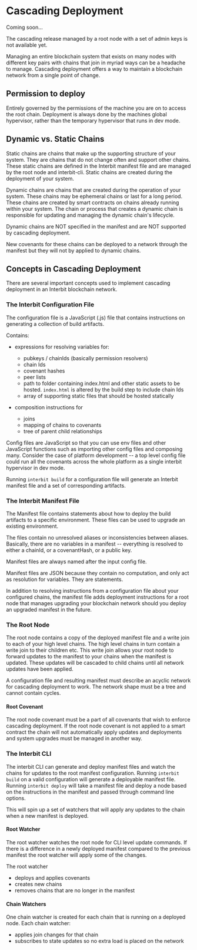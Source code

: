 # Cascading Deployment

<div class="tips info">
  <p><span></span>Coming soon...</p>
  <p>The cascading release managed by a root node with a set of admin keys is not available yet.</p>
</div>

Managing an entire blockchain system that exists on many nodes with
different key pairs with chains that join in myriad ways can be a
headache to manage. Cascading deployment offers a way to maintain a
blockchain network from a single point of change.


## Permission to deploy

Entirely governed by the permissions of the machine you are on to access
the root chain. Deployment is always done by the machines global
hypervisor, rather than the temporary hypervisor that runs in dev mode.


## Dynamic vs. Static Chains

Static chains are chains that make up the supporting structure of your
system. They are chains that do not change often and support other
chains. These static chains are defined in the Interbit manifest file
and are managed by the root node and interbit-cli. Static chains are
created during the deployment of your system.

Dynamic chains are chains that are created during the operation of your
system. These chains may be ephemeral chains or last for a long period.
These chains are created by smart contracts on chains already running
within your system. The chain or process that creates a dynamic chain is
responsible for updating and managing the dynamic chain's lifecycle.

Dynamic chains are NOT specified in the manifest and are NOT supported
by cascading deployment.

New covenants for these chains can be deployed to a network through the
manifest but they will not by applied to dynamic chains.


## Concepts in Cascading Deployment

There are several important concepts used to implement cascading
deployment in an Interbit blockchain network.


### The Interbit Configuration File

The configuration file is a JavaScript (.js) file that contains
instructions on generating a collection of build artifacts.

Contains:

- expressions for resolving variables for:
  - pubkeys /  chainIds (basically permission resolvers)
  - chain Ids
  - covenant hashes
  - peer lists
  - path to folder containing index.html and other static assets to be
    hosted. `index.html` is altered by the build step to include
    chain Ids
  - array of supporting static files that should be hosted statically

- composition instructions for
  - joins
  - mapping of chains to covenants
  - tree of parent child relationships

Config files are JavaScript so that you can use env files and other
JavaScript functions such as importing other config files and composing
many. Consider the case of platform development -- a top level config
file could run all the covenants across the whole platform as a single
interbit hypervisor in dev mode.

Running `interbit build` for a configuration file will generate an
Interbit manifest file and a set of corresponding artifacts.


### The Interbit Manifest File

The Manifest file contains statements about how to deploy the build
artifacts to a specific environment.  These files can be used to upgrade
an existing environment.

The files contain no unresolved aliases or inconsistencies between
aliases. Basically, there are no variables in a manifest -- everything
is resolved to either a chainId, or a covenantHash, or a public key.

Manifest files are always named after the input config file.

Manifest files are JSON because they contain no computation, and only
act as resolution for variables. They are statements.

In addition to resolving instructions from a configuration file about
your configured chains, the manifest file adds deployment instructions
for a root node that manages upgrading your blockchain network should
you deploy an upgraded manifest in the future.


### The Root Node

The root node contains a copy of the deployed manifest file and a write
join to each of your high level chains. The high level chains in turn
contain a write join to their children etc. This write join allows your
root node to forward updates to the manifest to your chains when the
manifest is updated. These updates will be cascaded to child chains
until all network updates have been applied.

A configuration file and resulting manifest must describe an acyclic
network for cascading deployment to work. The network shape must be a
tree and cannot contain cycles.


#### Root Covenant

The root node covenant must be a part of all covenants that wish to
enforce cascading deployment. If the root node covenant is not applied
to a smart contract the chain will not automatically apply updates and
deployments and system upgrades must be managed in another way.


### The Interbit CLI

The interbit CLI can generate and deploy manifest files and watch the
chains for updates to the root manifest configuration. Running `interbit
build` on a valid configuration will generate a deployable manifest
file. Running `interbit deploy` will take a manifest file and deploy a
node based on the instructions in the manifest and passed through
command line options.

This will spin up a set of watchers that will apply any updates to the
chain when a new manifest is deployed.


#### Root Watcher

The root watcher watches the root node for CLI level update commands. If
there is a difference in a newly deployed manifest compared to the
previous manifest the root watcher will apply some of the changes.

The root watcher
- deploys and applies covenants
- creates new chains
- removes chains that are no longer in the manifest


#### Chain Watchers

One chain watcher is created for each chain that is running on a
deployed node. Each chain watcher:

 - applies join changes for that chain
 - subscribes to state updates so no extra load is placed on the network
